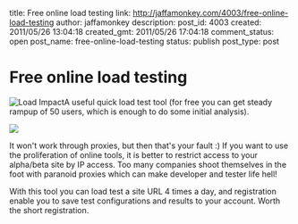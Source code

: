 title: Free online load testing
link: http://jaffamonkey.com/4003/free-online-load-testing
author: jaffamonkey
description: 
post_id: 4003
created: 2011/05/26 13:04:18
created_gmt: 2011/05/26 17:04:18
comment_status: open
post_name: free-online-load-testing
status: publish
post_type: post

# Free online load testing

![Load Impact](http://blog.jaffamonkey.com/files/2011/05/logo.gif)A useful quick load test tool (for free you can get steady rampup of 50 users, which is enough to do some initial analysis). 

![](http://blog.jaffamonkey.com/files/2011/05/load_test-170x170.png)

It won't work through proxies, but then that's your fault :) If you want to use the proliferation of online tools, it is better to restrict access to your alpha/beta site by IP access. Too many companies shoot themselves in the foot with paranoid proxies which can make developer and tester life hell!

With this tool you can load test a site URL 4 times a day, and registration enable you to save test configurations and results to your account. Worth the short registration.